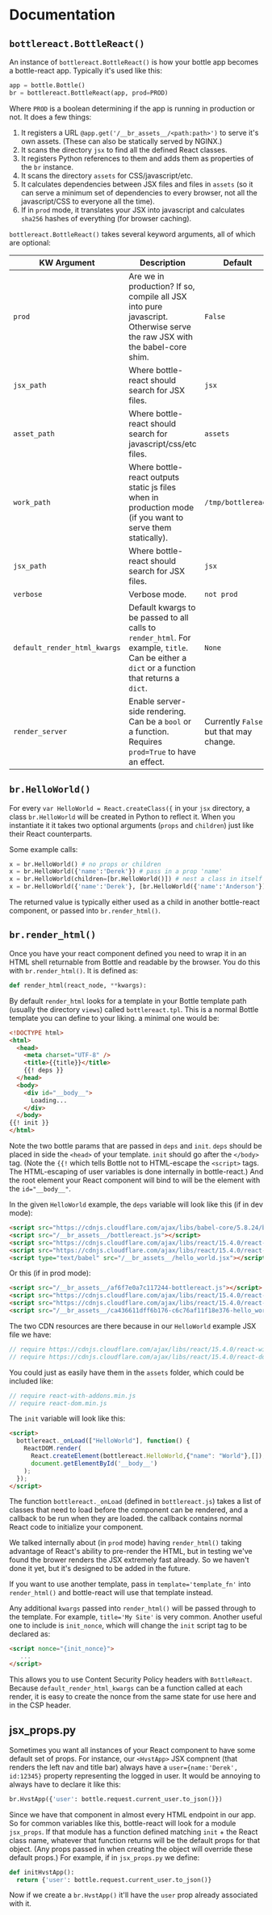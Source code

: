 # Documentation

## `bottlereact.BottleReact()`
An instance of `bottlereact.BottleReact()` is how your bottle app becomes a bottle-react app.  Typically it's used like this:

```python
app = bottle.Bottle()
br = bottlereact.BottleReact(app, prod=PROD)
```

Where `PROD` is a boolean determining if the app is running in production or not.  It does a few things:

1. It registers a URL `@app.get('/__br_assets__/<path:path>')` to serve it's own assets. (These can also be statically served by NGINX.)
2. It scans the directory `jsx` to find all the defined React classes.
3. It registers Python references to them and adds them as properties of the `br` instance.
4. It scans the directory `assets` for CSS/javascript/etc.
5. It calculates dependencies between JSX files and files in `assets` (so it can serve a minimum set of dependencies to every browser, not all the javascript/CSS to everyone all the time).
6. If in `prod` mode, it translates your JSX into javascript and calculates `sha256` hashes of everything (for browser caching).

`bottlereact.BottleReact()` takes several keyword arguments, all of which are optional:

| KW Argument | Description | Default |
| ----------- | ----------- | ------- |
| `prod` | Are we in production?  If so, compile all JSX into pure javascript.  Otherwise serve the raw JSX with the babel-core shim. | `False` |
| `jsx_path` | Where bottle-react should search for JSX files. | `jsx` |
| `asset_path` | Where bottle-react should search for javascript/css/etc files. | `assets` |
| `work_path` | Where bottle-react outputs static js files when in production mode (if you want to serve them statically). | `/tmp/bottlereact` |
| `jsx_path` | Where bottle-react should search for JSX files. | `jsx` |
| `verbose` | Verbose mode. | `not prod` |
| `default_render_html_kwargs` | Default kwargs to be passed to all calls to `render_html`.  For example, `title`. Can be either a `dict` or a function that returns a `dict`. | `None` |
| `render_server` | Enable server-side rendering.  Can be a `bool` or a function.  Requires `prod=True` to have an effect. | Currently `False` but that may change. |

## `br.HelloWorld()`

For every `var HelloWorld = React.createClass({` in your `jsx` directory, a class `br.HelloWorld` will be created in Python to reflect it.  When you instantiate it it takes two optional arguments (`props` and `children`) just like their React counterparts.

Some example calls:

```python
x = br.HelloWorld() # no props or children
x = br.HelloWorld({'name':'Derek'}) # pass in a prop 'name'
x = br.HelloWorld(children=[br.HelloWorld()]) # nest a class in itself
x = br.HelloWorld({'name':'Derek'}, [br.HelloWorld({'name':'Anderson'})]) # nested with props
```

The returned value is typically either used as a child in another bottle-react component, or passed into `br.render_html()`.

## `br.render_html()`

Once you have your react component defined you need to wrap it in an HTML shell returnable from Bottle and readable by the browser.  You do this with `br.render_html()`.  It is defined as:

```python
def render_html(react_node, **kwargs):
```

By default `render_html` looks for a template in your Bottle template path (usually the directory `views`) called `bottlereact.tpl`.  This is a normal Bottle template you can define to your liking.  a minimal one would be:
```html
<!DOCTYPE html>
<html>
  <head>
    <meta charset="UTF-8" />
    <title>{{title}}</title>
    {{! deps }}
  </head>
  <body>
    <div id="__body__">
      Loading...
    </div>
  </body>
{{! init }}
</html>
```

Note the two bottle params that are passed in `deps` and `init`.  `deps` should be placed in side the `<head>` of your template.  `init` should go after the `</body>` tag.  (Note the `{{!` which tells Bottle not to HTML-escape the `<script>` tags.  The HTML-escaping of user variables is done internally in bottle-react.)  And the root element your React component will bind to will be the element with the `id="__body__"`.

In the given `HelloWorld` example, the `deps` variable will look like this (if in dev mode):
```html
<script src="https://cdnjs.cloudflare.com/ajax/libs/babel-core/5.8.24/browser.min.js"></script>
<script src="/__br_assets__/bottlereact.js"></script>
<script src="https://cdnjs.cloudflare.com/ajax/libs/react/15.4.0/react-with-addons.min.js"></script>
<script src="https://cdnjs.cloudflare.com/ajax/libs/react/15.4.0/react-dom.min.js"></script>
<script type="text/babel" src="/__br_assets__/hello_world.jsx"></script>
```

Or this (if in prod mode):

```html
<script src="/__br_assets__/af6f7e0a7c117244-bottlereact.js"></script>
<script src="https://cdnjs.cloudflare.com/ajax/libs/react/15.4.0/react-with-addons.min.js"></script>
<script src="https://cdnjs.cloudflare.com/ajax/libs/react/15.4.0/react-dom.min.js"></script>
<script src="/__br_assets__/ca436611dff6b176-c6c76af11f18e376-hello_world.js"></script>
```
The two CDN resources are there because in our `HelloWorld` example JSX file we have:
```javascript
// require https://cdnjs.cloudflare.com/ajax/libs/react/15.4.0/react-with-addons.min.js
// require https://cdnjs.cloudflare.com/ajax/libs/react/15.4.0/react-dom.min.js
```

You could just as easily have them in the `assets` folder, which could be included like:
```javascript
// require react-with-addons.min.js
// require react-dom.min.js
```

The `init` variable will look like this:
```html
<script>
  bottlereact._onLoad(["HelloWorld"], function() {
    ReactDOM.render(
      React.createElement(bottlereact.HelloWorld,{"name": "World"},[]),
      document.getElementById('__body__')
    );
  });
</script>
```

The function `bottlereact._onLoad` (defined in `bottlereact.js`) takes a list of classes that need to load before the component can be rendered, and a callback to be run when they are loaded.  the callback contains normal React code to initialize your component.

We talked internally about (in `prod` mode) having `render_html()` taking advantage of React's ability to pre-render the HTML, but in testing we've found the brower renders the JSX extremely fast already.  So we haven't done it yet, but it's designed to be added in the future.

If you want to use another template, pass in `template='template_fn'` into `render_html()` and bottle-react will use that template instead.

Any additional `kwargs` passed into `render_html()` will be passed through to the template.  For example, `title='My Site'` is very common. Another useful one to include is `init_nonce`, which will change the `init` script tag to be declared as:
```html
<script nonce="{init_nonce}">
   ...
</script>
```

This allows you to use Content Security Policy headers with `BottleReact`. Because `default_render_html_kwargs` can be a function called at each render, it is easy to create the nonce from the same state for use here and in the CSP header.


## jsx_props.py

Sometimes you want all instances of your React component to have some default set of props.  For instance, our `<HvstApp>` JSX compnent (that renders the left nav and title bar) always have a `user={name:'Derek', id:12345}` property representing the logged in user.  It would be annoying to always have to declare it like this:

```python
br.HvstApp({'user': bottle.request.current_user.to_json()})
```

Since we have that component in almost every HTML endpoint in our app.  So for common variables like this, bottle-react will look for a module `jsx_props`.  If that module has a function defined matching `init` + the React class name, whatever that function returns will be the default props for that object.  (Any props passed in when creating the object will override these default props.)  For example, if in `jsx_props.py` we define:

```python
def initHvstApp():
  return {'user': bottle.request.current_user.to_json()}
```

Now if we create a `br.HvstApp()` it'll have the `user` prop already associated with it.
